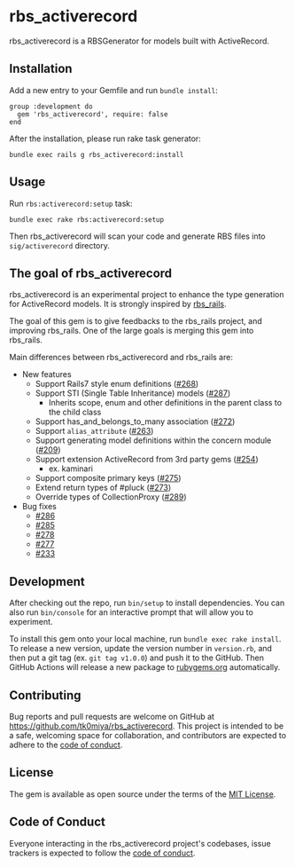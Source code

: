 # rbs_activerecord

rbs_activerecord is a RBSGenerator for models built with ActiveRecord.

## Installation

Add a new entry to your Gemfile and run `bundle install`:

    group :development do
      gem 'rbs_activerecord', require: false
    end

After the installation, please run rake task generator:

    bundle exec rails g rbs_activerecord:install

## Usage

Run `rbs:activerecord:setup` task:

    bundle exec rake rbs:activerecord:setup

Then rbs_activerecord will scan your code and generate RBS files into
`sig/activerecord` directory.

## The goal of rbs_activerecord

rbs_activerecord is an experimental project to enhance the type generation for ActiveRecord models.
It is strongly inspired by [rbs_rails](https://github.com/pocke/rbs_rails).

The goal of this gem is to give feedbacks to the rbs_rails project, and improving rbs_rails.
One of the large goals is merging this gem into rbs_rails.

Main differences between rbs_activerecord and rbs_rails are:

* New features
    * Support Rails7 style enum definitions ([#268](https://github.com/pocke/rbs_rails/pull/268))
    * Support STI (Single Table Inheritance) models ([#287](https://github.com/pocke/rbs_rails/pull/287))
        * Inherits scope, enum and other definitions in the parent class to the child class
    * Support has_and_belongs_to_many association ([#272](https://github.com/pocke/rbs_rails/pull/272))
    * Support `alias_attribute` ([#263](https://github.com/pocke/rbs_rails/pull/263))
    * Support generating model definitions within the concern module ([#209](https://github.com/pocke/rbs_rails/pull/209))
    * Support extension ActiveRecord from 3rd party gems ([#254](https://github.com/pocke/rbs_rails/pull/254))
        * ex. kaminari
    * Support composite primary keys ([#275](https://github.com/pocke/rbs_rails/pull/275))
    * Extend return types of #pluck ([#273](https://github.com/pocke/rbs_rails/pull/273))
    * Override types of CollectionProxy ([#289](https://github.com/pocke/rbs_rails/pull/289))
* Bug fixes
    * [#286](https://github.com/pocke/rbs_rails/pull/286)
    * [#285](https://github.com/pocke/rbs_rails/pull/285)
    * [#278](https://github.com/pocke/rbs_rails/pull/278)
    * [#277](https://github.com/pocke/rbs_rails/pull/277)
    * [#233](https://github.com/pocke/rbs_rails/pull/233)

## Development

After checking out the repo, run `bin/setup` to install dependencies. You can also
run `bin/console` for an interactive prompt that will allow you to experiment.

To install this gem onto your local machine, run `bundle exec rake install`.
To release a new version, update the version number in `version.rb`, and then put
a git tag (ex. `git tag v1.0.0`) and push it to the GitHub. Then GitHub Actions
will release a new package to [rubygems.org](https://rubygems.org) automatically.

## Contributing

Bug reports and pull requests are welcome on GitHub at https://github.com/tk0miya/rbs_activerecord.
This project is intended to be a safe, welcoming space for collaboration, and contributors are
expected to adhere to the [code of conduct](https://github.com/tk0miya/rbs_activerecord/blob/main/CODE_OF_CONDUCT.md).

## License

The gem is available as open source under the terms of the [MIT License](https://opensource.org/licenses/MIT).

## Code of Conduct

Everyone interacting in the rbs_activerecord project's codebases, issue trackers is expected to
follow the [code of conduct](https://github.com/tk0miya/rbs_activerecord/blob/main/CODE_OF_CONDUCT.md).
